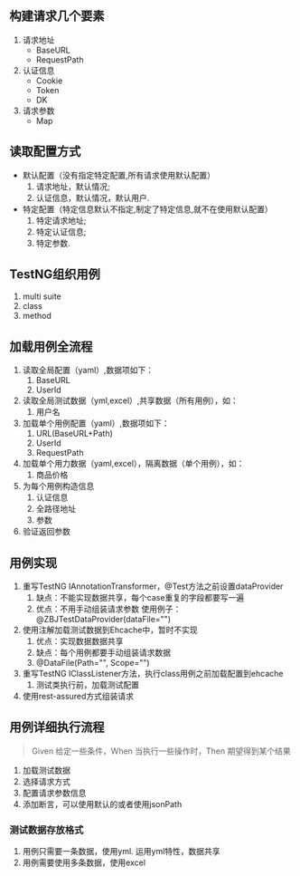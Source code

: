 ## 构建请求几个要素
1. 请求地址
    - BaseURL
    - RequestPath
2. 认证信息
    - Cookie
    - Token
    - DK
3. 请求参数
    - Map

## 读取配置方式
- 默认配置（没有指定特定配置,所有请求使用默认配置）
    1. 请求地址，默认情况;
    2. 认证信息，默认情况，默认用户.
- 特定配置（特定信息默认不指定,制定了特定信息,就不在使用默认配置）
    1. 特定请求地址;
    2. 特定认证信息;
    3. 特定参数.
## TestNG组织用例
1. multi suite
2. class
3. method


## 加载用例全流程
1. 读取全局配置（yaml）,数据项如下：
    1. BaseURL
    2. UserId
2. 读取全局测试数据（yml,excel）,共享数据（所有用例），如：
    1. 用户名
3. 加载单个用例配置（yaml）,数据项如下：
    1. URL(BaseURL+Path)
    2. UserId
    3. RequestPath
4. 加载单个用力数据（yaml,excel），隔离数据（单个用例），如：
    1. 商品价格
5. 为每个用例构造信息
    1. 认证信息
    2. 全路径地址
    3. 参数
6. 验证返回参数

## 用例实现
1. 重写TestNG IAnnotationTransformer，@Test方法之前设置dataProvider
    1. 缺点：不能实现数据共享，每个case重复的字段都要写一遍
    2. 优点：不用手动组装请求参数
    使用例子：@ZBJTestDataProvider(dataFile="")
2. 使用注解加载测试数据到Ehcache中，暂时不实现
    1. 优点：实现数据数据共享
    2. 缺点：每个用例都要手动组装请求数据
    3. @DataFile(Path="", Scope="")
3. 重写TestNG IClassListener方法，执行class用例之前加载配置到ehcache
    1. 测试类执行前，加载测试配置
4. 使用rest-assured方式组装请求

## 用例详细执行流程
> Given 给定一些条件，When 当执行一些操作时，Then 期望得到某个结果
1. 加载测试数据
2. 选择请求方式
3. 配置请求参数信息
4. 添加断言，可以使用默认的或者使用jsonPath

### 测试数据存放格式
1. 用例只需要一条数据，使用yml. 运用yml特性，数据共享
2. 用例需要使用多条数据，使用excel